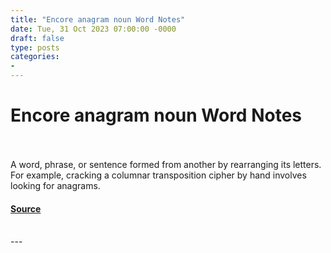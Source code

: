 ```yaml
---
title: "Encore anagram noun Word Notes"
date: Tue, 31 Oct 2023 07:00:00 -0000
draft: false
type: posts
categories: 
- 
---
```

# Encore anagram noun Word Notes

<br/>

<br/>
A word, phrase, or sentence formed from another by rearranging its letters. For example, cracking a columnar transposition cipher by hand involves looking for anagrams.

#### [Source](https://thecyberwire.com/podcasts/word-notes/11/notes)

<br/>
---
